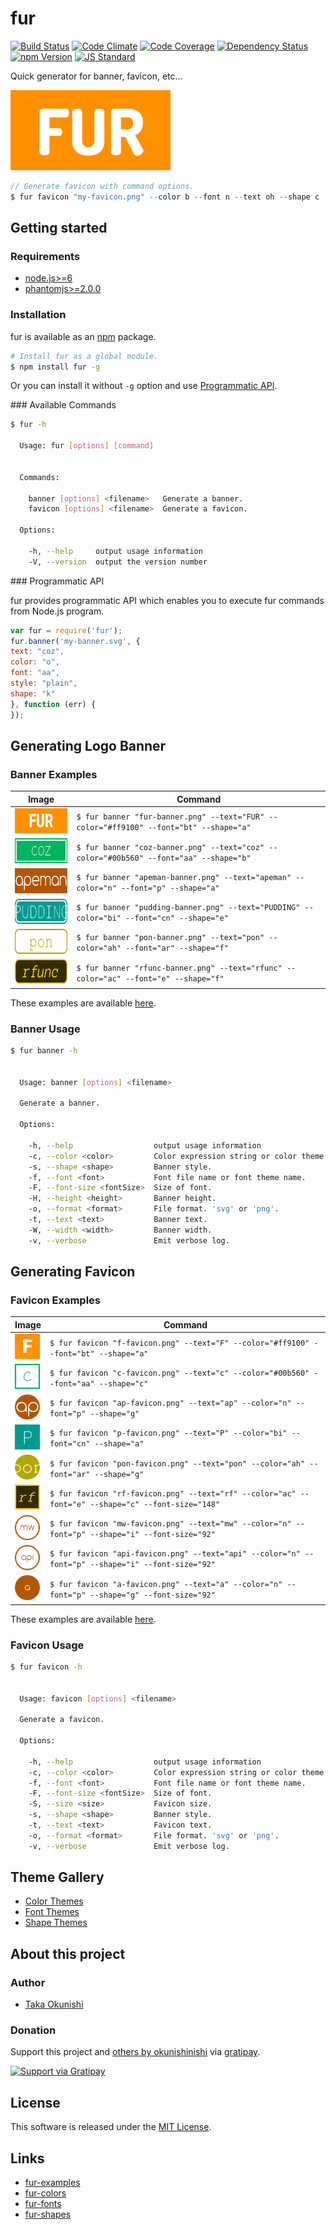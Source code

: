 fur
==========

<!---
This file is generated by ape-tmpl. Do not update manually.
--->

<!-- Badge Start -->
<a name="badges"></a>

[![Build Status][bd_travis_shield_url]][bd_travis_url]
[![Code Climate][bd_codeclimate_shield_url]][bd_codeclimate_url]
[![Code Coverage][bd_codeclimate_coverage_shield_url]][bd_codeclimate_url]
[![Dependency Status][bd_gemnasium_shield_url]][bd_gemnasium_url]
[![npm Version][bd_npm_shield_url]][bd_npm_url]
[![JS Standard][bd_standard_shield_url]][bd_standard_url]

[bd_repo_url]: https://github.com/fur-labo/fur
[bd_travis_url]: http://travis-ci.org/fur-labo/fur
[bd_travis_shield_url]: http://img.shields.io/travis/fur-labo/fur.svg?style=flat
[bd_travis_com_url]: http://travis-ci.com/fur-labo/fur
[bd_travis_com_shield_url]: https://api.travis-ci.com/fur-labo/fur.svg?token=
[bd_license_url]: https://github.com/fur-labo/fur/blob/master/LICENSE
[bd_codeclimate_url]: http://codeclimate.com/github/fur-labo/fur
[bd_codeclimate_shield_url]: http://img.shields.io/codeclimate/github/fur-labo/fur.svg?style=flat
[bd_codeclimate_coverage_shield_url]: http://img.shields.io/codeclimate/coverage/github/fur-labo/fur.svg?style=flat
[bd_gemnasium_url]: https://gemnasium.com/fur-labo/fur
[bd_gemnasium_shield_url]: https://gemnasium.com/fur-labo/fur.svg
[bd_npm_url]: http://www.npmjs.org/package/fur
[bd_npm_shield_url]: http://img.shields.io/npm/v/fur.svg?style=flat
[bd_standard_url]: http://standardjs.com/
[bd_standard_shield_url]: https://img.shields.io/badge/code%20style-standard-brightgreen.svg

<!-- Badge End -->


<!-- Description Start -->
<a name="description"></a>

Quick generator for banner, favicon, etc...

<!-- Description End -->


<!-- Overview Start -->
<a name="overview"></a>

<a href="https://github.com/fur-labo/fur#readme"><img style="height:128px;" src="doc/fur-banner.png" height="128"/></a>

```javascript
// Generate favicon with command options.
$ fur favicon "my-favicon.png" --color b --font n --text oh --shape c
```



<!-- Overview End -->


<!-- Sections Start -->
<a name="sections"></a>

<!-- Section from "doc/gudies/02-howto.md.hbs" Start -->

<a name="section-doc-gudies-02-howto-md"></a>

Getting started
------

### Requirements

+ [node.js&gt;&#x3D;6][nodejs_url]
+ [phantomjs>=2.0.0](http://phantomjs.org/)

### Installation

fur is available as an [npm][npm_url] package.

```bash
# Install fur as a global module.
$ npm install fur -g
```

Or you can install it without `-g` option and use [Programmatic API](#programmatic-api).

<a name="available commands"/>
### Available Commands

```bash
$ fur -h

  Usage: fur [options] [command]


  Commands:

    banner [options] <filename>   Generate a banner.
    favicon [options] <filename>  Generate a favicon.

  Options:

    -h, --help     output usage information
    -V, --version  output the version number


```

<a name="programmatic-api"/>
### Programmatic API

fur provides programmatic API which enables you to execute fur commands from Node.js program.

```javascript
var fur = require('fur');
fur.banner('my-banner.svg', {
text: "coz",
color: "o",
font: "aa",
style: "plain",
shape: "k"
}, function (err) {
});
```


[nodejs_url]: https://nodejs.org/
[npm_url]: https://www.npmjs.com


<!-- Section from "doc/gudies/02-howto.md.hbs" End -->

<!-- Section from "doc/gudies/03-banners.md.hbs" Start -->

<a name="section-doc-gudies-03-banners-md"></a>

Generating Logo Banner
------------------

### Banner Examples

| Image | Command |
| ----- | ------- |
| <img src="https://github.com/fur-labo/fur-examples/raw/master/example/01-fur/banner.png" height="40" style="height:40px;"/> | ` $ fur banner "fur-banner.png" --text="FUR" --color="#ff9100" --font="bt" --shape="a"  ` |
| <img src="https://github.com/fur-labo/fur-examples/raw/master/example/02-coz/banner.png" height="40" style="height:40px;"/> | ` $ fur banner "coz-banner.png" --text="coz" --color="#00b560" --font="aa" --shape="b"  ` |
| <img src="https://github.com/fur-labo/fur-examples/raw/master/example/03-apeman/banner.png" height="40" style="height:40px;"/> | ` $ fur banner "apeman-banner.png" --text="apeman" --color="n" --font="p" --shape="a"  ` |
| <img src="https://github.com/fur-labo/fur-examples/raw/master/example/04-pudding/banner.png" height="40" style="height:40px;"/> | ` $ fur banner "pudding-banner.png" --text="PUDDING" --color="bi" --font="cn" --shape="e"  ` |
| <img src="https://github.com/fur-labo/fur-examples/raw/master/example/05-pon/banner.png" height="40" style="height:40px;"/> | ` $ fur banner "pon-banner.png" --text="pon" --color="ah" --font="ar" --shape="f"  ` |
| <img src="https://github.com/fur-labo/fur-examples/raw/master/example/06-rfunc/banner.png" height="40" style="height:40px;"/> | ` $ fur banner "rfunc-banner.png" --text="rfunc" --color="ac" --font="e" --shape="f"  ` |

These examples are available [here](https://github.com/fur-labo/fur-examples).

### Banner Usage

```bash
$ fur banner -h


  Usage: banner [options] <filename>

  Generate a banner.

  Options:

    -h, --help                  output usage information
    -c, --color <color>         Color expression string or color theme name.
    -s, --shape <shape>         Banner style.
    -f, --font <font>           Font file name or font theme name.
    -F, --font-size <fontSize>  Size of font.
    -H, --height <height>       Banner height.
    -o, --format <format>       File format. 'svg' or 'png'.
    -t, --text <text>           Banner text.
    -W, --width <width>         Banner width.
    -v, --verbose               Emit verbose log.


```



<!-- Section from "doc/gudies/03-banners.md.hbs" End -->

<!-- Section from "doc/gudies/04-favicons.md.hbs" Start -->

<a name="section-doc-gudies-04-favicons-md"></a>

Generating Favicon
------------------

### Favicon Examples

| Image | Command |
| ----- | ------- |
| <img src="https://github.com/fur-labo/fur-examples/raw/master/example/01-fur/favicon.png" height="40" style="height:40px;" /> | ` $ fur favicon "f-favicon.png" --text="F" --color="#ff9100" --font="bt" --shape="a"  ` |
| <img src="https://github.com/fur-labo/fur-examples/raw/master/example/02-coz/favicon.png" height="40" style="height:40px;" /> | ` $ fur favicon "c-favicon.png" --text="c" --color="#00b560" --font="aa" --shape="c"  ` |
| <img src="https://github.com/fur-labo/fur-examples/raw/master/example/03-apeman/favicon.png" height="40" style="height:40px;" /> | ` $ fur favicon "ap-favicon.png" --text="ap" --color="n" --font="p" --shape="g"  ` |
| <img src="https://github.com/fur-labo/fur-examples/raw/master/example/04-pudding/favicon.png" height="40" style="height:40px;" /> | ` $ fur favicon "p-favicon.png" --text="P" --color="bi" --font="cn" --shape="a"  ` |
| <img src="https://github.com/fur-labo/fur-examples/raw/master/example/05-pon/favicon.png" height="40" style="height:40px;" /> | ` $ fur favicon "pon-favicon.png" --text="pon" --color="ah" --font="ar" --shape="g"  ` |
| <img src="https://github.com/fur-labo/fur-examples/raw/master/example/06-rfunc/favicon.png" height="40" style="height:40px;" /> | ` $ fur favicon "rf-favicon.png" --text="rf" --color="ac" --font="e" --shape="c" --font-size="148"  ` |
| <img src="https://github.com/fur-labo/fur-examples/raw/master/example/07-apeman-middleware/favicon.png" height="40" style="height:40px;" /> | ` $ fur favicon "mw-favicon.png" --text="mw" --color="n" --font="p" --shape="i" --font-size="92"  ` |
| <img src="https://github.com/fur-labo/fur-examples/raw/master/example/08-apeman-api/favicon.png" height="40" style="height:40px;" /> | ` $ fur favicon "api-favicon.png" --text="api" --color="n" --font="p" --shape="i" --font-size="92"  ` |
| <img src="https://github.com/fur-labo/fur-examples/raw/master/example/09-a/favicon.png" height="40" style="height:40px;" /> | ` $ fur favicon "a-favicon.png" --text="a" --color="n" --font="p" --shape="g" --font-size="92"  ` |

These examples are available [here](https://github.com/fur-labo/fur-examples).


### Favicon Usage

```bash
$ fur favicon -h


  Usage: favicon [options] <filename>

  Generate a favicon.

  Options:

    -h, --help                  output usage information
    -c, --color <color>         Color expression string or color theme name.
    -f, --font <font>           Font file name or font theme name.
    -F, --font-size <fontSize>  Size of font.
    -S, --size <size>           Favicon size.
    -s, --shape <shape>         Banner style.
    -t, --text <text>           Favicon text.
    -o, --format <format>       File format. 'svg' or 'png'.
    -v, --verbose               Emit verbose log.


```


<!-- Section from "doc/gudies/04-favicons.md.hbs" End -->

<!-- Section from "doc/gudies/05-Themes.md.hbs" Start -->

<a name="section-doc-gudies-05-themes-md"></a>

Theme Gallery
------------

+ [Color Themes](http://fur-labo.github.io/fur-colors)
+ [Font Themes](http://fur-labo.github.io/fur-fonts)
+ [Shape Themes](http://fur-labo.github.io/fur-shapes)



<!-- Section from "doc/gudies/05-Themes.md.hbs" End -->

<!-- Section from "doc/gudies/11-project.md.hbs" Start -->

<a name="section-doc-gudies-11-project-md"></a>

About this project
--------

<a name="11-project-author"></a>
### Author

+ [Taka Okunishi](http://okunishitaka.com)

<a name="11-project-donation"></a>
### Donation

Support this project and [others by okunishinishi][my_gratipay_url] via [gratipay][my_gratipay_url].

[<img src="https://cdn.rawgit.com/gratipay/gratipay-badge/2.3.0/dist/gratipay.svg" alt="Support via Gratipay"/>][my_gratipay_url]



[my_gratipay_url]: https://gratipay.com/okunishinishi/
[my_gratipay_budge_url]: http://img.shields.io/gratipay/okunishinishi.svg?style=flat


<!-- Section from "doc/gudies/11-project.md.hbs" End -->


<!-- Sections Start -->


<!-- LICENSE Start -->
<a name="license"></a>

License
-------
This software is released under the [MIT License](https://github.com/fur-labo/fur/blob/master/LICENSE).

<!-- LICENSE End -->


<!-- Links Start -->
<a name="links"></a>

Links
------

+ [fur-examples][fur_examples_url]
+ [fur-colors][fur_colors_url]
+ [fur-fonts][fur_fonts_url]
+ [fur-shapes][fur_shapes_url]

[fur_examples_url]: https://github.com/fur-labo/fur-examples
[fur_colors_url]: https://github.com/fur-labo/fur-colors
[fur_fonts_url]: https://github.com/fur-labo/fur-fonts
[fur_shapes_url]: https://github.com/fur-labo/fur-shapes

<!-- Links End -->

